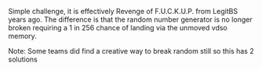 Simple challenge, it is effectively Revenge of F.U.C.K.U.P. from LegitBS years ago. The difference is that the random number generator is no longer broken requiring a 1 in 256 chance of landing via the unmoved vdso memory.

Note: Some teams did find a creative way to break random still so this has 2 solutions
